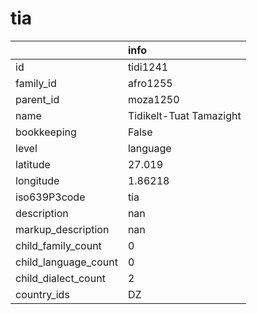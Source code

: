 # tia
|                      | info                    |
|:---------------------|:------------------------|
| id                   | tidi1241                |
| family_id            | afro1255                |
| parent_id            | moza1250                |
| name                 | Tidikelt-Tuat Tamazight |
| bookkeeping          | False                   |
| level                | language                |
| latitude             | 27.019                  |
| longitude            | 1.86218                 |
| iso639P3code         | tia                     |
| description          | nan                     |
| markup_description   | nan                     |
| child_family_count   | 0                       |
| child_language_count | 0                       |
| child_dialect_count  | 2                       |
| country_ids          | DZ                      |